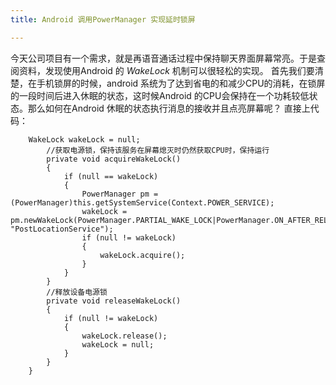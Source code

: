```yaml
---
title: Android 调用PowerManager 实现延时锁屏

---
```

今天公司项目有一个需求，就是再语音通话过程中保持聊天界面屏幕常亮。于是查阅资料，发现使用Android 的 *WakeLock* 机制可以很轻松的实现。
  首先我们要清楚，在手机锁屏的时候，android 系统为了达到省电的和减少CPU的消耗，在锁屏的一段时间后进入休眠的状态，这时候Android 的CPU会保持在一个功耗较低状态。那么如何在Android 休眠的状态执行消息的接收并且点亮屏幕呢？
  直接上代码：
  
```android
    WakeLock wakeLock = null;  
        //获取电源锁，保持该服务在屏幕熄灭时仍然获取CPU时，保持运行  
        private void acquireWakeLock()  
        {  
            if (null == wakeLock)  
            {  
                PowerManager pm = (PowerManager)this.getSystemService(Context.POWER_SERVICE);  
                wakeLock = pm.newWakeLock(PowerManager.PARTIAL_WAKE_LOCK|PowerManager.ON_AFTER_RELEASE, "PostLocationService");  
                if (null != wakeLock)  
                {  
                    wakeLock.acquire();  
                }  
            }  
        }  
        //释放设备电源锁  
        private void releaseWakeLock()  
        {  
            if (null != wakeLock)  
            {  
                wakeLock.release();  
                wakeLock = null;  
            }  
        }
    }
```
  



